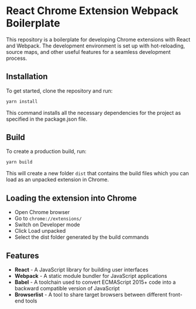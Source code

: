 # React Chrome Extension Webpack Boilerplate

This repository is a boilerplate for developing Chrome extensions with React and Webpack. The development environment is set up with hot-reloading, source maps, and other useful features for a seamless development process.

## Installation

To get started, clone the repository and run:

```bash
yarn install
```

This command installs all the necessary dependencies for the project as specified in the package.json file.

## Build

To create a production build, run:

```bash
yarn build
```

This will create a new folder `dist` that contains the build files which you can load as an unpacked extension in Chrome.

## Loading the extension into Chrome

- Open Chrome browser
- Go to `chrome://extensions/`
- Switch on Developer mode
- Click Load unpacked
- Select the dist folder generated by the build commands

## Features

- **React** - A JavaScript library for building user interfaces
- **Webpack** - A static module bundler for JavaScript applications
- **Babel** - A toolchain used to convert ECMAScript 2015+ code into a backward compatible version of JavaScript
- **Browserlist** - A tool to share target browsers between different front-end tools
